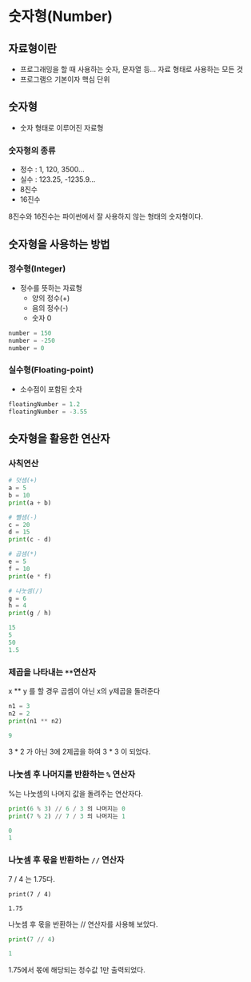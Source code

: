 # 숫자형(Number)
## 자료형이란
- 프로그래밍을 할 때 사용하는 숫자, 문자열 등... 자료 형태로 사용하는 모든 것
- 프로그램으 기본이자 핵심 단위 

## 숫자형
- 숫자 형태로 이루어진 자료형

### 숫자형의 종류 
- 정수 : 1, 120, 3500...
- 실수 : 123.25, -1235.9...
- 8진수
- 16진수

8진수와 16진수는 파이썬에서 잘 사용하지 않는 형태의 숫자형이다.

## 숫자형을 사용하는 방법
### 정수형(Integer)
- 정수를 뜻하는 자료형
   - 양의 정수(+)
   - 음의 정수(-)
   - 숫자 0
```python
number = 150
number = -250
number = 0
```

### 실수형(Floating-point)
- 소수점이 포함된 숫자
```python
floatingNumber = 1.2
floatingNumber = -3.55
```

## 숫자형을 활용한 연산자
### 사칙연산
```python
# 덧셈(+)
a = 5
b = 10
print(a + b)

# 뺄셈(-)
c = 20
d = 15
print(c - d)

# 곱셈(*)
e = 5
f = 10
print(e * f)

# 나눗셈(/)
g = 6
h = 4
print(g / h)

15
5
50
1.5
```

### 제곱을 나타내는 ```**```연산자
x ** y 를 할 경우 곱셈이 아닌 x의 y제곱을 돌려준다
```python
n1 = 3
n2 = 2
print(n1 ** n2)

9
```
3 * 2 가 아닌 3에 2제곱을 하여 3 * 3 이 되었다.

### 나눗셈 후 나머지를 반환하는 ```%``` 연산자
%는 나눗셈의 나머지 값을 돌려주는 연산자다.
```python
print(6 % 3) // 6 / 3 의 나머지는 0
print(7 % 2) // 7 / 3 의 나머지는 1

0
1
```

### 나눗셈 후 몫을 반환하는 ```//``` 연산자
7 / 4 는 1.75다.
```
print(7 / 4)

1.75
```

나눗셈 후 몫을 반환하는 // 연산자를 사용해 보았다.
```python
print(7 // 4)

1
```
1.75에서 몫에 해당되는 정수값 1만 출력되었다.